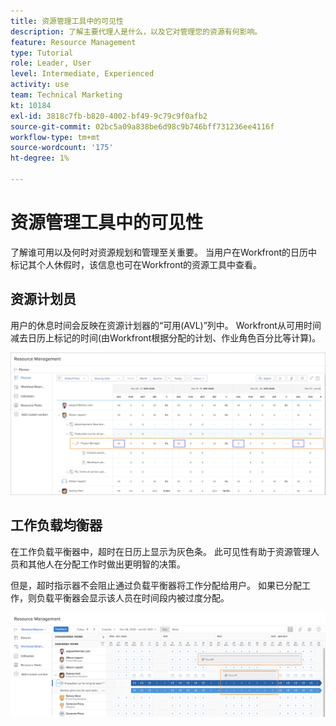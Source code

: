 ```yaml
---
title: 资源管理工具中的可见性
description: 了解主要代理人是什么，以及它对管理您的资源有何影响。
feature: Resource Management
type: Tutorial
role: Leader, User
level: Intermediate, Experienced
activity: use
team: Technical Marketing
kt: 10184
exl-id: 3818c7fb-b820-4002-bf49-9c79c9f0afb2
source-git-commit: 02bc5a09a838be6d98c9b746bff731236ee4116f
workflow-type: tm+mt
source-wordcount: '175'
ht-degree: 1%

---
```


# 资源管理工具中的可见性

了解谁可用以及何时对资源规划和管理至关重要。 当用户在Workfront的日历中标记其个人休假时，该信息也可在Workfront的资源工具中查看。

## 资源计划员

用户的休息时间会反映在资源计划器的“可用(AVL)”列中。 Workfront从可用时间减去日历上标记的时间(由Workfront根据分配的计划、作业角色百分比等计算)。

![可用列中的超时](assets/vis_01.png)

## 工作负载均衡器

在工作负载平衡器中，超时在日历上显示为灰色条。 此可见性有助于资源管理人员和其他人在分配工作时做出更明智的决策。

但是，超时指示器不会阻止通过负载平衡器将工作分配给用户。 如果已分配工作，则负载平衡器会显示该人员在时间段内被过度分配。

![灰色条的时间](assets/vis_02.png)
